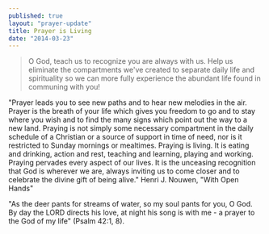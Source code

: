 ```yaml
---
published: true
layout: "prayer-update"
title: Prayer is Living
date: "2014-03-23"
---
```


>O God, teach us to recognize you are always with us.  Help us eliminate the compartments we've created to separate daily life and spirituality so we can more fully experience the abundant life found in communing with you! 

"Prayer leads you to see new paths and to hear new melodies in the air.  Prayer is the breath of your life which gives you freedom to go and to stay where you wish and to find the many signs which point out the way to a new land.  Praying is not simply some necessary compartment in the daily schedule of a Christian or a source of support in time of need, nor is it restricted to Sunday mornings or mealtimes.  Praying is living.  It is eating and drinking, action and rest, teaching and learning, playing and working.  Praying pervades every aspect of our lives.  It is the unceasing recognition that God is wherever we are, always inviting us to come closer and to celebrate the divine gift of being alive."
Henri J. Nouwen, "With Open Hands"

"As the deer pants for streams of water, so my soul pants for you, O God.
By day the LORD directs his love, at night his song is with me - a prayer to the God of my life" (Psalm 42:1, 8).